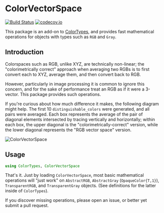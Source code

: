 # ColorVectorSpace

[![Build Status](https://github.com/JuliaGraphics/ColorVectorSpace.jl/workflows/Unit%20test/badge.svg)](https://github.com/JuliaGraphics/ColorVectorSpace.jl/actions)
[![codecov.io](http://codecov.io/github/JuliaGraphics/ColorVectorSpace.jl/coverage.svg?branch=master)](http://codecov.io/github/JuliaGraphics/ColorVectorSpace.jl?branch=master)

This package is an add-on to [ColorTypes](https://github.com/JuliaGraphics/ColorTypes.jl), and provides fast
mathematical operations for objects with types such as `RGB` and
`Gray`.

## Introduction

Colorspaces such as RGB, unlike XYZ, are technically non-linear; the
"colorimetrically correct" approach when averaging two RGBs is to
first convert each to XYZ, average them, and then convert back to RGB.

However, particularly in image processing it is common to ignore this
concern, and for the sake of performance treat an RGB as if it were a
3-vector.  This package provides such operations.

If you're curious about how much difference it makes, the following
diagram might help. The first 10 `distinguishable_colors` were
generated, and all pairs were averaged. Each box represents the
average of the pair of diagonal elements intersected by tracing
vertically and horizontally; within each box, the upper diagonal is
the "colorimetrically-correct" version, while the lower diagonal
represents the "RGB vector space" version.

![ColorVectorSpace](images/comparison.png "Comparison")

## Usage

```jl
using ColorTypes, ColorVectorSpace
```

That's it. Just by loading `ColorVectorSpace`, most basic mathematical
operations will "just work" on `AbstractRGB`, `AbstractGray`
(`OpaqueColor{T,1}`), `TransparentRGB`, and `TransparentGray` objects.
(See definitions for the latter inside of `ColorTypes`).

If you discover missing operations, please open an issue, or better
yet submit a pull request.
